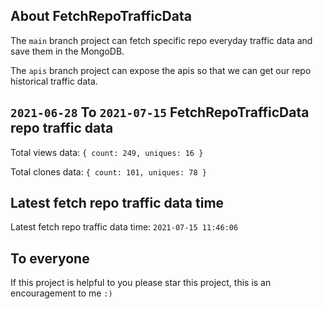 ## About FetchRepoTrafficData

The `main` branch project can fetch specific repo everyday traffic data and save them in the MongoDB.

The `apis` branch project can expose the apis so that we can get our repo historical traffic data.

## `2021-06-28` To `2021-07-15` FetchRepoTrafficData repo traffic data

Total views data: `{ count: 249, uniques: 16 }`

Total clones data: `{ count: 101, uniques: 78 }`

## Latest fetch repo traffic data time

Latest fetch repo traffic data time: `2021-07-15 11:46:06`

## To everyone

If this project is helpful to you please star this project, this is an encouragement to me `:)`



